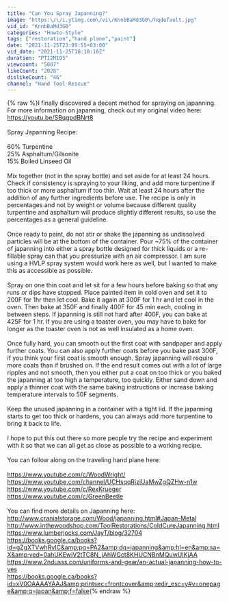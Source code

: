 ```yaml
---
title: "Can You Spray Japanning?"
image: "https:\/\/i.ytimg.com\/vi\/KnnbBaMd3G0\/hqdefault.jpg"
vid_id: "KnnbBaMd3G0"
categories: "Howto-Style"
tags: ["restoration","hand plane","paint"]
date: "2021-11-25T23:09:55+03:00"
vid_date: "2021-11-25T18:10:16Z"
duration: "PT12M10S"
viewcount: "5007"
likeCount: "2028"
dislikeCount: "46"
channel: "Hand Tool Rescue"
---
```

{% raw %}I finally discovered a decent method for spraying on japanning.  For more information on japanning, check out my original video here: <a rel="nofollow" target="blank" href="https://youtu.be/SBqgpdBNrt8">https://youtu.be/SBqgpdBNrt8</a><br /><br />Spray Japanning Recipe:<br /><br />60% Turpentine<br />25% Asphaltum/Gilsonite<br />15% Boiled Linseed Oil<br /><br />Mix together (not in the spray bottle) and set aside for at least 24 hours.  Check if consistency is spraying to your liking, and add more turpentine if too thick or more asphaltum if too thin.  Wait at least 24 hours after the addition of any further ingredients before use.  The recipe is only in percentages and not by weight or volume because different quality turpentine and asphaltum will produce slightly different results, so use the percentages as a general guideline.<br /><br />Once ready to paint, do not stir or shake the japanning as undissolved particles will be at the bottom of the container.  Pour ~75% of the container of japanning into either a spray bottle designed for thick liquids or a re-fillable spray can that you pressurize with an air compressor.  I am sure using a HVLP spray system would work here as well, but I wanted to make this as accessible as possible.<br /><br />Spray on one thin coat and let sit for a few hours before baking so that any runs or dips have stopped. Place painted item in cold oven and set it to 200F for 1hr then let cool.  Bake it again at 300F for 1 hr and let cool in the oven.  Then bake at 350F and finally 400F for 45 min each, cooling in between steps.  If japanning is still not hard after 400F, you can bake at 425F for 1 hr.  If you are using a toaster oven, you may have to bake for longer as the toaster oven is not as well insulated as a home oven.<br /><br />Once fully hard, you can smooth out the first coat with sandpaper and apply further coats.  You can also apply further coats before you bake past 300F, if you think your first coat is smooth enough.  Spray japanning will require more coats than if brushed on. If the end result comes out with a lot of large ripples and not smooth, then you either put a coat on too thick or you baked the japanning at too high a temperature, too quickly.  Either sand down and apply a thinner coat with the same baking instructions or increase baking temperature intervals to 50F segments. <br /><br />Keep the unused japanning in a container with a tight lid.  If the japanning starts to get too thick or hardens, you can always add more turpentine to bring it back to life.<br /><br />I hope to put this out there so more people try the recipe and experiment with it so that we can all get as close as possible to a working recipe.<br /><br />You can follow along on the traveling hand plane here:<br /><br /><a rel="nofollow" target="blank" href="https://www.youtube.com/c/WoodWright/">https://www.youtube.com/c/WoodWright/</a><br /><a rel="nofollow" target="blank" href="https://www.youtube.com/channel/UCHsqqRjziUaMwZgQZHw-n1w">https://www.youtube.com/channel/UCHsqqRjziUaMwZgQZHw-n1w</a><br /><a rel="nofollow" target="blank" href="https://www.youtube.com/c/RexKrueger">https://www.youtube.com/c/RexKrueger</a><br /><a rel="nofollow" target="blank" href="https://www.youtube.com/c/GreenBeetle">https://www.youtube.com/c/GreenBeetle</a><br /><br />You can find more details on Japanning here:<br /><a rel="nofollow" target="blank" href="http://www.cranialstorage.com/Wood/japanning.html#Japan-Metal">http://www.cranialstorage.com/Wood/japanning.html#Japan-Metal</a><br /><a rel="nofollow" target="blank" href="http://www.inthewoodshop.com/ToolRestorations/ColdCureJapanning.html">http://www.inthewoodshop.com/ToolRestorations/ColdCureJapanning.html</a><br /><a rel="nofollow" target="blank" href="https://www.lumberjocks.com/JayT/blog/32704">https://www.lumberjocks.com/JayT/blog/32704</a><br /><a rel="nofollow" target="blank" href="https://books.google.ca/books?id=gZgXTVwhRvIC&amp;pg=PA2&amp;dq=japanning&amp;hl=en&amp;sa=X&amp;ved=0ahUKEwiV2tTC8N_jAhWGct8KHUCNBnMQuwUIKjAA">https://books.google.ca/books?id=gZgXTVwhRvIC&amp;pg=PA2&amp;dq=japanning&amp;hl=en&amp;sa=X&amp;ved=0ahUKEwiV2tTC8N_jAhWGct8KHUCNBnMQuwUIKjAA</a><br /><a rel="nofollow" target="blank" href="https://www.2ndusss.com/uniforms-and-gear/an-actual-japanning-how-to-yes">https://www.2ndusss.com/uniforms-and-gear/an-actual-japanning-how-to-yes</a><br /><a rel="nofollow" target="blank" href="https://books.google.ca/books?id=xV0OAAAAYAAJ&amp;printsec=frontcover&amp;redir_esc=y#v=onepage&amp;q=japan&amp;f=false">https://books.google.ca/books?id=xV0OAAAAYAAJ&amp;printsec=frontcover&amp;redir_esc=y#v=onepage&amp;q=japan&amp;f=false</a>{% endraw %}
